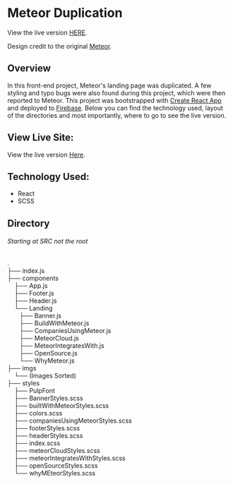 # Meteor Duplication

View the live version [HERE](https://meteor-duplication-4a081.web.app/).

Design credit to the original [Meteor](https://www.meteor.com/).


## Overview

In this front-end project, Meteor's landing page was duplicated. A few styling and typo bugs were also found during this project, which were then reported to Meteor. This project was bootstrapped with [Create React App](https://github.com/facebook/create-react-app) and deployed to [Firebase](https://firebase.google.com/). Below you can find the technology used, layout of the directories and most importantly, where to go to see the live version.

## View Live Site:
View the live version [Here](https://meteor-duplication-4a081.web.app/).


## Technology Used:
- React
- SCSS

## Directory 
###### Starting at SRC not the root

.<br />
├── index.js <br />
├── components<br />
 &nbsp;&nbsp;&nbsp;  ├── App.js<br />
 &nbsp;&nbsp;&nbsp;  ├── Footer.js<br />
 &nbsp;&nbsp;&nbsp;  ├── Header.js<br />
 &nbsp;&nbsp;&nbsp;  └── Landing<br />
 &nbsp;&nbsp;&nbsp;&nbsp;&nbsp;&nbsp;     ├── Banner.js<br />
 &nbsp;&nbsp;&nbsp;&nbsp;&nbsp;&nbsp;     ├── BuildWithMeteor.js<br />
 &nbsp;&nbsp;&nbsp;&nbsp;&nbsp;&nbsp;      ├── CompaniesUsingMeteor.js<br />
 &nbsp;&nbsp;&nbsp;&nbsp;&nbsp;&nbsp;      ├── MeteorCloud.js<br />
 &nbsp;&nbsp;&nbsp;&nbsp;&nbsp;&nbsp;    ├── MeteorIntegratesWith.js<br />
 &nbsp;&nbsp;&nbsp;&nbsp;&nbsp;&nbsp;     ├── OpenSource.js<br />
 &nbsp;&nbsp;&nbsp;&nbsp;&nbsp;&nbsp;     └── WhyMeteor.js<br />
├── imgs<br />
  &nbsp;&nbsp;&nbsp; └── (Images Sorted)<br />
├── styles<br />
  &nbsp;&nbsp;&nbsp; ├── PulpFont<br />
  &nbsp;&nbsp;&nbsp; ├── BannerStyles.scss<br />
  &nbsp;&nbsp;&nbsp; ├── builtWithMeteorStyles.scss<br />
  &nbsp;&nbsp;&nbsp; ├── colors.scss<br />
  &nbsp;&nbsp;&nbsp; ├── companiesUsingMeteorStyles.scss<br />
  &nbsp;&nbsp;&nbsp; ├── footerStyles.scss<br />
  &nbsp;&nbsp;&nbsp; ├── headerStyles.scss<br />
  &nbsp;&nbsp;&nbsp; ├── index.scss<br />
  &nbsp;&nbsp;&nbsp; ├── meteorCloudStyles.scss<br />
  &nbsp;&nbsp;&nbsp; ├── meteorIntegratesWithStyles.scss<br />
  &nbsp;&nbsp;&nbsp; ├── openSourceStyles.scss<br />
  &nbsp;&nbsp;&nbsp; └── whyMEteorStyles.scss<br />
    
